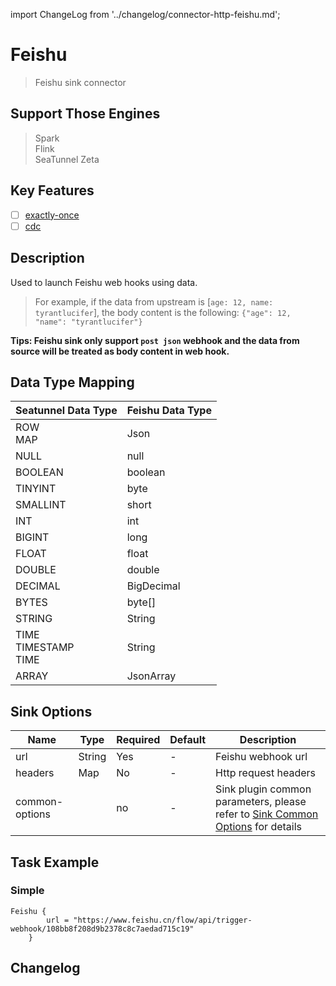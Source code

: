 import ChangeLog from '../changelog/connector-http-feishu.md';

# Feishu

> Feishu sink connector

## Support Those Engines

> Spark<br/>
> Flink<br/>
> SeaTunnel Zeta<br/>

## Key Features

- [ ] [exactly-once](../../concept/connector-v2-features.md)
- [ ] [cdc](../../concept/connector-v2-features.md)

## Description

Used to launch Feishu web hooks using data.

> For example, if the data from upstream is [`age: 12, name: tyrantlucifer`], the body content is the following: `{"age": 12, "name": "tyrantlucifer"}`

**Tips: Feishu sink only support `post json` webhook and the data from source will be treated as body content in web hook.**

## Data Type Mapping

|     Seatunnel Data Type     | Feishu Data Type |
|-----------------------------|------------------|
| ROW<br/>MAP                 | Json             |
| NULL                        | null             |
| BOOLEAN                     | boolean          |
| TINYINT                     | byte             |
| SMALLINT                    | short            |
| INT                         | int              |
| BIGINT                      | long             |
| FLOAT                       | float            |
| DOUBLE                      | double           |
| DECIMAL                     | BigDecimal       |
| BYTES                       | byte[]           |
| STRING                      | String           |
| TIME<br/>TIMESTAMP<br/>TIME | String           |
| ARRAY                       | JsonArray        |

## Sink Options

|      Name      |  Type  | Required | Default |                                                 Description                                                 |
|----------------|--------|----------|---------|-------------------------------------------------------------------------------------------------------------|
| url            | String | Yes      | -       | Feishu webhook url                                                                                          |
| headers        | Map    | No       | -       | Http request headers                                                                                        |
| common-options |        | no       | -       | Sink plugin common parameters, please refer to [Sink Common Options](../sink-common-options.md) for details |

## Task Example

### Simple

```hocon
Feishu {
        url = "https://www.feishu.cn/flow/api/trigger-webhook/108bb8f208d9b2378c8c7aedad715c19"
    }
```

## Changelog

<ChangeLog />


